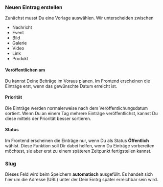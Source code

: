 ### Neuen Eintrag erstellen

Zunächst musst Du eine Vorlage auswählen. Wir unterscheiden zwischen

* Nachricht
* Event
* Bild
* Galerie
* Video
* Link
* Produkt

#### Veröffentlichen am
Du kannst Deine Beiträge im Voraus planen. Im Frontend erscheinen die Einträge erst, wenn das gewünschte Datum erreicht ist.

#### Priorität
Die Einträge werden normalerweise nach dem Veröffentlichungsdatum sortiert. Wenn Du an einem Tag mehrere Einträge veröffentlichst, kannst Du diese mittels der Priorität besser sortieren.

#### Status
Im Frontend erscheinen die Einträge nur, wenn Du als Status __Öffentlich__ wählst. Diese Funktion soll Dir dabei helfen, wenn Du Einträge vorbereiten möchtest, sie aber erst zu einem späteren Zeitpunkt fertigstellen kannst.

### Slug
Dieses Feld wird beim Speichern __automatisch__ ausgefüllt. Es handelt sich hier um die Adresse (URL) unter der Dein Eintrg später erreichbar sein wird.